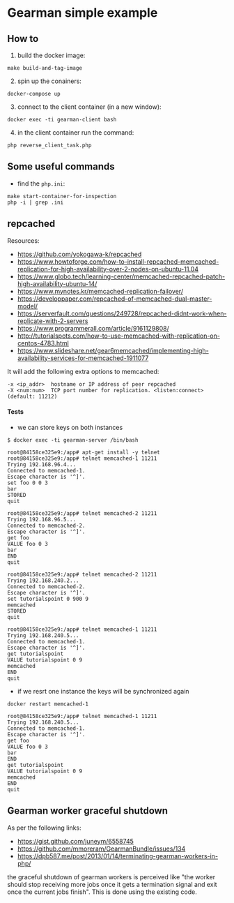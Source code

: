 # Gearman simple example

## How to

1. build the docker image:
```
make build-and-tag-image
``` 

2. spin up the conainers:
```
docker-compose up
```

3. connect to the client container (in a new window):
```
docker exec -ti gearman-client bash
``` 

4. in the client container run the command:
```
php reverse_client_task.php 
```

## Some useful commands

* find the `php.ini`:
```
make start-container-for-inspection
php -i | grep .ini
```

## repcached

Resources:
* https://github.com/yokogawa-k/repcached
* https://www.howtoforge.com/how-to-install-repcached-memcached-replication-for-high-availability-over-2-nodes-on-ubuntu-11.04
* https://www.globo.tech/learning-center/memcached-repcached-patch-high-availability-ubuntu-14/
* https://www.mynotes.kr/memcached-replication-failover/
* https://developpaper.com/repcached-of-memcached-dual-master-model/
* https://serverfault.com/questions/249728/repcached-didnt-work-when-replicate-with-2-servers
* https://www.programmerall.com/article/9161129808/
* http://tutorialspots.com/how-to-use-memcached-with-replication-on-centos-4783.html
* https://www.slideshare.net/gear6memcached/implementing-high-availability-services-for-memcached-1911077

It will add the following extra options to memcached:
```
-x <ip_addr>  hostname or IP address of peer repcached
-X <num:num>  TCP port number for replication. <listen:connect> (default: 11212)
```

#### Tests
* we can store keys on both instances 

```
$ docker exec -ti gearman-server /bin/bash

root@84158ce325e9:/app# apt-get install -y telnet
root@84158ce325e9:/app# telnet memcached-1 11211
Trying 192.168.96.4...
Connected to memcached-1.
Escape character is '^]'.
set foo 0 0 3
bar
STORED
quit

root@84158ce325e9:/app# telnet memcached-2 11211
Trying 192.168.96.5...
Connected to memcached-2.
Escape character is '^]'.
get foo
VALUE foo 0 3
bar
END
quit

root@84158ce325e9:/app# telnet memcached-2 11211
Trying 192.168.240.2...
Connected to memcached-2.
Escape character is '^]'.
set tutorialspoint 0 900 9
memcached
STORED
quit

root@84158ce325e9:/app# telnet memcached-1 11211
Trying 192.168.240.5...
Connected to memcached-1.
Escape character is '^]'.
get tutorialspoint
VALUE tutorialspoint 0 9
memcached
END
quit
```
* if we resrt one instance the keys will be synchronized again

```
docker restart memcached-1

root@84158ce325e9:/app# telnet memcached-1 11211
Trying 192.168.240.5...
Connected to memcached-1.
Escape character is '^]'.
get foo
VALUE foo 0 3
bar
END
get tutorialspoint
VALUE tutorialspoint 0 9
memcached
END
quit
```

## Gearman worker graceful shutdown

As per the following links:
* https://gist.github.com/juneym/6558745
* https://github.com/mmoreram/GearmanBundle/issues/134
* https://dpb587.me/post/2013/01/14/terminating-gearman-workers-in-php/

the graceful shutdown of gearman workers is perceived like "the worker should stop receiving more jobs once it gets a termination signal and exit once the current jobs finish". This is done using the existing code. 